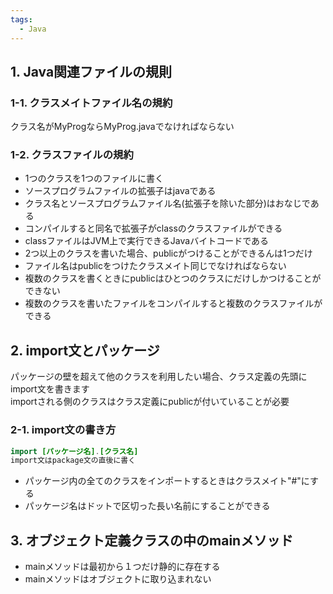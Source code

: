 ```yaml
---
tags:
  - Java
---
```


## 1. Java関連ファイルの規則

### 1-1. クラスメイトファイル名の規約

クラス名がMyProgならMyProg.javaでなければならない

### 1-2. クラスファイルの規約

- 1つのクラスを1つのファイルに書く
- ソースプログラムファイルの拡張子はjavaである
- クラス名とソースプログラムファイル名(拡張子を除いた部分)はおなじである
- コンパイルすると同名で拡張子がclassのクラスファイルができる
- classファイルはJVM上で実行できるJavaバイトコードである
- 2つ以上のクラスを書いた場合、publicがつけることができるんは1つだけ
- ファイル名はpublicをつけたクラスメイト同じでなければならない
- 複数のクラスを書くときにpublicはひとつのクラスにだけしかつけることができない
- 複数のクラスを書いたファイルをコンパイルすると複数のクラスファイルができる

## 2. import文とパッケージ

パッケージの壁を超えて他のクラスを利用したい場合、クラス定義の先頭にimport文を書きます  
importされる側のクラスはクラス定義にpublicが付いていることが必要

### 2-1. import文の書き方

```java
import [パッケージ名].[クラス名]
import文はpackage文の直後に書く
```

- パッケージ内の全てのクラスをインポートするときはクラスメイト"#"にする
- パッケージ名はドットで区切った長い名前にすることができる

## 3. オブジェクト定義クラスの中のmainメソッド

- mainメソッドは最初から１つだけ静的に存在する
- mainメソッドはオブジェクトに取り込まれない
